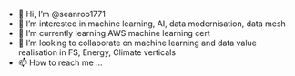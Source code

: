 - 👋 Hi, I’m @seanrob1771
- 👀 I’m interested in machine learning, AI, data modernisation, data mesh
- 🌱 I’m currently learning AWS machine learning cert
- 💞️ I’m looking to collaborate on machine learning and data value realisation in FS, Energy, Climate verticals
- 📫 How to reach me ...

<!---
seanrob1771/seanrob1771 is a ✨ special ✨ repository because its `README.md` (this file) appears on your GitHub profile.
You can click the Preview link to take a look at your changes.
--->
